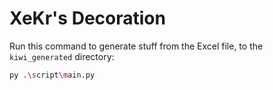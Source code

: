 # XeKr's Decoration

Run this command to generate stuff from the Excel file, to the `kiwi_generated` directory:

```bash
py .\script\main.py
```